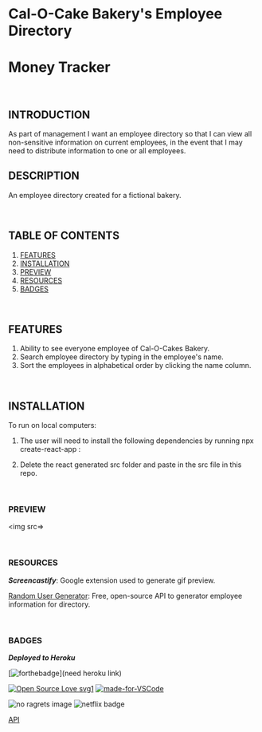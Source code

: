 # Cal-O-Cake Bakery's Employee Directory


# Money Tracker

<br>

## INTRODUCTION

As part of management I want an employee directory so that I can view all non-sensitive information on current employees, in the event that I may need to distribute information to one or all employees.
<br>

## DESCRIPTION

An employee directory created for a fictional bakery.


<br>

## TABLE OF CONTENTS


1. [FEATURES](#features)
2. [INSTALLATION](#installation)
3. [PREVIEW](#preview)
4. [RESOURCES](#resources)
5. [BADGES](#badges)

<br>

## FEATURES

1. Ability to see everyone employee of Cal-O-Cakes Bakery.
2. Search employee directory by typing in the employee's name.
3. Sort the employees in alphabetical order by clicking the name column.


<br>

## INSTALLATION

To run on local computers:

1. The user will need to install the following dependencies by running npx create-react-app <filename>:

2. Delete the react generated src folder and paste in the src file in this repo.

<br>

### PREVIEW


<img src=>

<br>

### RESOURCES

***Screencastify***: Google extension used to generate gif preview.

[Random User Generator](https://randomuser.me/): Free, open-source API to generator employee information for directory.

<br>

### BADGES


***Deployed to Heroku***

[![forthebadge](https://forthebadge.com/images/badges/check-it-out.svg)](need heroku link)


[![Open Source Love svg1](https://badges.frapsoft.com/os/v1/open-source.svg?v=103)](https://github.com/lturner19/CalOCakes_Employee_Directory)
[![made-for-VSCode](https://img.shields.io/badge/Made%20for-VSCode-1f425f.svg)](https://code.visualstudio.com/)

![no ragrets image](https://img.shields.io/badge/Made%20with%20-No%20Ragrets-red)
![netflix badge](https://img.shields.io/badge/Powered%20By%3A-Netflix-lightgrey)


  [API](https://randomuser.me/api/?results=200&nat=us)